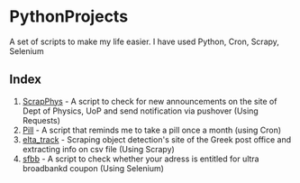 # PythonProjects

A set of scripts to make my life easier. I have used Python, Cron, Scrapy, Selenium



## Index

1. [ScrapPhys](ScrapPhys.py) - A script to check for new announcements on the site of Dept of Physics, UoP and send notification via pushover (Using Requests)
2. [Pill](Pill.py) - A script that reminds me to take a pill once a month (using Cron)
3. [elta_track](elta_track.py) - Scraping object detection's site of the Greek post office and extracting info on csv file (Using Scrapy)
4. [sfbb](sfbb.py) - A script to check whether your adress is entitled for ultra broadbankd coupon (Using Selenium)